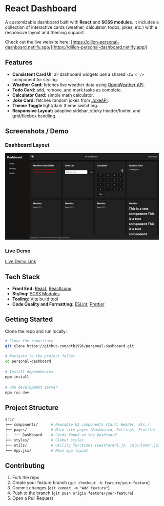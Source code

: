 # React Dashboard

A customizable dashboard built with **React** and **SCSS modules**.
It includes a collection of interactive cards (weather, calculator, todos, jokes, etc.) with a responsive layout and theming support.

Check out the live website here: [https://dillon-personal-dashboard.netlify.app/](https://dillon-personal-dashboard.netlify.app/)

## Features

- **Consistent Card UI:** all dashboard widgets use a shared `<Card />` component for styling.
- **Weather Card:** fetches live weather data using [OpenWeather API](https://openweathermap.org/api).
- **Todo Card:** add, remove, and mark tasks as complete.
- **Calculator Card:** simple math calculator.
- **Joke Card:** fetches random jokes from [JokeAPI](https://jokeapi.dev/).
- **Theme Toggle** light/dark theme switching.
- **Responsive Layout:** adaptive sidebar, sticky header/footer, and grid/flexbox handling.

## Screenshots / Demo

### Dashboard Layout

![Dashboard Screenshot](docs/screenshots/dashboard.png)

### Live Demo

[Live Demo Link]()

## Tech Stack

- **Front End:** [React](https://react.dev/), [ReactIcons](https://github.com/react-icons/react-icons)
- **Styling:** [SCSS Modules](https://sass-lang.com/)
- **Tooling:** [Vite](https://vite.dev/) build tool
- **Code Quality and Formatting:** [ESLint](https://eslint.org/), [Prettier](https://prettier.io/)

## Getting Started

Clone the repo and run locally:

```bash
# Clone the repository
git clone https://github.com/dtb1996/personal-dashboard.git

# Navigate to the project folder
cd personal-dashboard

# Install dependencies
npm install

# Run development server
npm run dev
```

## Project Structure

```bash
src/
├── components/      # Reusable UI components (Card, Header, etc.)
├── pages/           # Main site pages (Dashboard, Settings, Profile)
│	└── Dashboard    # Cards found on the Dashboard
├── styles/          # Global styles
├── utils/           # Utility functions (weatherAPI.js, calculator.js)
└── App.jsx/         # Main app layout
```

## Contributing

1. Fork the repo
2. Create your feature branch (`git checkout -b feature/your-feature`)
3. Commit changes (`git commit -m "Add feature"`)
4. Push to the branch (`git push origin feature/your-feature`)
5. Open a Pull Request

